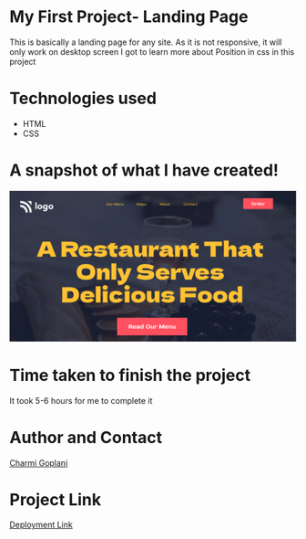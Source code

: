 # My First Project- Landing Page

This is basically a landing page for any site. As it is not responsive, it will only work on desktop screen
I got to learn more about Position in css in this project
# Technologies used

- HTML
- CSS

# A snapshot of what I have created!

![Image](./thumbnail.png)

# Time taken to finish the project

It took 5-6 hours for me to complete it

# Author and Contact

[Charmi Goplani](mailto:goplanicharmy@gmail.com)

# Project Link
[Deployment Link](https://my-landing-page-1.netlify.app/)
